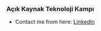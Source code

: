 ### Açık Kaynak Teknoloji Kampı

- Contact me from here:  [LinkedIn](https://www.linkedin.com/in/emre1/ "LinkedIn")
